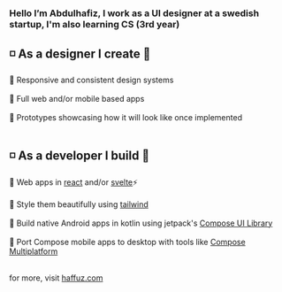 ### Hello I’m Abdulhafiz, I work as a UI designer at a swedish startup, I'm also learning CS (3rd year)<br />
## ◽ As a designer I create 🧩
  🔹 Responsive and consistent design systems<br /><br />
  🔹 Full web and/or mobile based apps<br /><br />
  🔹 Prototypes showcasing how it will look like once implemented<br /><br />

## ◽ As a developer I build 🔧
  🔹 Web apps in [react](https://react.dev) and/or [svelte](https://svelte.dev)⚡<br /><br />
  🔹 Style them beautifully using [tailwind](https://tailwindcss.com)<br /><br />
  🔹 Build native Android apps in kotlin using jetpack's [Compose UI Library](https://developer.android.com/develop/ui/compose)<br /><br />
  🔹 Port Compose mobile apps to desktop with tools like [Compose Multiplatform](https://www.jetbrains.com/lp/compose-multiplatform/) <br /><br />


for more, visit [haffuz.com](https://haffuz.com)
